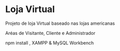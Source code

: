 <h1>Loja Virtual</h1>

<p>Projeto de loja Virtual baseado nas lojas americanas</p>

<p>Aréas de Visitante, Cliente e Administrador</p>

<p>npm install , XAMPP & MySQL Workbench</p>
